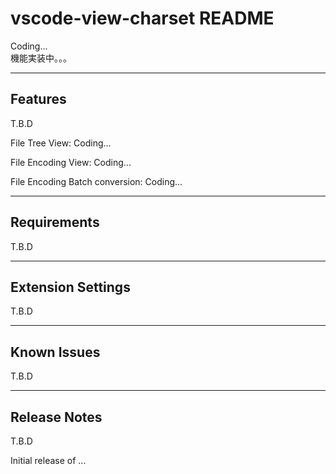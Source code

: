 # vscode-view-charset README

Coding...  
機能実装中。。。

----
## Features

T.B.D

File Tree View:
Coding...  

File Encoding View:
Coding...  

File Encoding Batch conversion:
Coding...  

---
## Requirements

T.B.D

---

## Extension Settings

T.B.D

---
## Known Issues

T.B.D

---

## Release Notes

T.B.D

Initial release of ...

